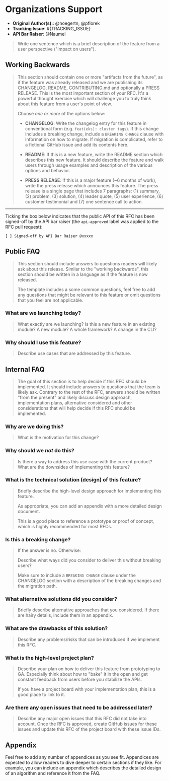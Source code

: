 # Organizations Support

* **Original Author(s):**: @hoegertn, @pflorek
* **Tracking Issue**: #{TRACKING_ISSUE}
* **API Bar Raiser**: @Naumel

> Write one sentence which is a brief description of the feature from a user
> perspective ("impact on users").

## Working Backwards

> This section should contain one or more "artifacts from the future", as if the
> feature was already released and we are publishing its CHANGELOG, README,
> CONTRIBUTING.md and optionally a PRESS RELEASE. This is the most important
> section of your RFC. It's a powerful thought exercise which will challenge you
> to truly think about this feature from a user's point of view.
>
> Choose *one or more* of the options below:
>
> * **CHANGELOG**: Write the changelog entry for this feature in conventional
>   form (e.g. `feat(eks): cluster tags`). If this change includes a breaking
>   change, include a `BREAKING CHANGE` clause with information on how to
>   migrate. If migration is complicated, refer to a fictional GitHub issue and
>   add its contents here.
>
> * **README**: If this is a new feature, write the README section which
>   describes this new feature. It should describe the feature and walk users
>   through usage examples and description of the various options and behavior.
>
> * **PRESS RELEASE**: If this is a major feature (~6 months of work), write the
>   press release which announces this feature. The press release is a single
>   page that includes 7 paragraphs: (1) summary, (2) problem, (3) solution, (4)
>   leader quote, (5) user experience, (6) customer testimonial and (7) one
>   sentence call to action.

---

Ticking the box below indicates that the public API of this RFC has been
signed-off by the API bar raiser (the `api-approved` label was applied to the
RFC pull request):

```
[ ] Signed-off by API Bar Raiser @xxxxx
```

## Public FAQ

> This section should include answers to questions readers will likely ask about
> this release. Similar to the "working backwards", this section should be
> written in a language as if the feature is now released.
>
> The template includes a some common questions, feel free to add any questions
> that might be relevant to this feature or omit questions that you feel are not
> applicable.

### What are we launching today?

> What exactly are we launching? Is this a new feature in an existing module? A
> new module? A whole framework? A change in the CLI?

### Why should I use this feature?

> Describe use cases that are addressed by this feature.

## Internal FAQ

> The goal of this section is to help decide if this RFC should be implemented.
> It should include answers to questions that the team is likely ask. Contrary
> to the rest of the RFC, answers should be written "from the present" and
> likely discuss design approach, implementation plans, alternative considered
> and other considerations that will help decide if this RFC should be
> implemented.

### Why are we doing this?

> What is the motivation for this change?

### Why should we _not_ do this?

> Is there a way to address this use case with the current product? What are the
> downsides of implementing this feature?

### What is the technical solution (design) of this feature?

> Briefly describe the high-level design approach for implementing this feature.
>
> As appropriate, you can add an appendix with a more detailed design document.
>
> This is a good place to reference a prototype or proof of concept, which is
> highly recommended for most RFCs.

### Is this a breaking change?

> If the answer is no. Otherwise:
>
> Describe what ways did you consider to deliver this without breaking users?
>
> Make sure to include a `BREAKING CHANGE` clause under the CHANGELOG section with a description of the breaking
> changes and the migration path.

### What alternative solutions did you consider?

> Briefly describe alternative approaches that you considered. If there are
> hairy details, include them in an appendix.

### What are the drawbacks of this solution?

> Describe any problems/risks that can be introduced if we implement this RFC.

### What is the high-level project plan?

> Describe your plan on how to deliver this feature from prototyping to GA.
> Especially think about how to "bake" it in the open and get constant feedback
> from users before you stabilize the APIs.
>
> If you have a project board with your implementation plan, this is a good
> place to link to it.

### Are there any open issues that need to be addressed later?

> Describe any major open issues that this RFC did not take into account. Once
> the RFC is approved, create GitHub issues for these issues and update this RFC
> of the project board with these issue IDs.

## Appendix

Feel free to add any number of appendices as you see fit. Appendices are
expected to allow readers to dive deeper to certain sections if they like. For
example, you can include an appendix which describes the detailed design of an
algorithm and reference it from the FAQ.
